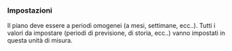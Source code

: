 ### Impostazioni
Il piano deve essere a periodi omogenei (a mesi, settimane, ecc..). Tutti i valori da impostare (periodi di previsione, di storia, ecc..) vanno impostati in questa unità di misura.
